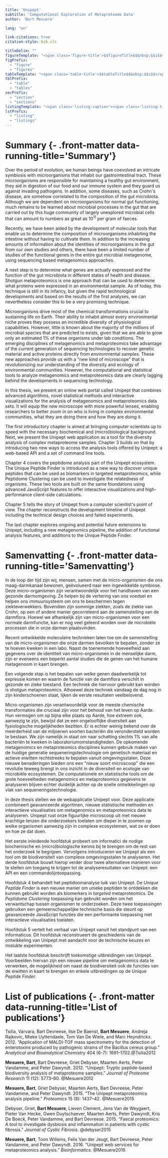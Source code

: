```yaml
---
title: 'Unipept'
subtitle: 'Computational Exploration of Metaproteome Data'
author: 'Bart Mesuere'

lang: "en"

link-citations: true
citation-style: bib.cls

titleDelim: ""
figureTemplate: "<span class='figure-title'>$$figureTitle$$&nbsp;$$i$$</span> $$t$$"
figPrefix:
  - "figure"
  - "figures"
tableTemplate: "<span class='table-title'>$$tableTitle$$&nbsp;$$i$$</span> $$t$$"
tblPrefix:
  - "table"
  - "tables"
secPrefix:
  - "section"
  - "sections"
listingTemplate: "<span class='listing-caption'><span class='listing-title'>$$listingTitle$$&nbsp;$$i$$</span> $$t$$</span>"
lstPrefix:
  - "listing"
  - "listings"
---
```

# Summary {- .front-matter data-running-title='Summary'}

Over the period of evolution, we human beings have coevolved an intricate symbiosis with microorganisms that inhabit our gastrointestinal tract. These microorganisms are responsible for maintaining a healthy gut environment, they aid in digestion of our food and our immune system and they guard us against invading pathogens. In addition, some diseases, such as Crohn's disease, are somehow correlated to the composition of the gut microbiota. Although we are dependent on microorganisms for normal gut functioning, much remains to be learned about microbial processes in the gut that are carried out by this huge community of largely unexplored microbial cells that can amount to numbers as great as 10<sup>11</sup> per gram of faeces.

Recently, we have been aided by the development of molecular tools that enable us to determine the composition of microorganisms inhabiting the intestine without having to cultivate them. In addition to the increasing amounts of information about the identities of microorganisms in the gut from our own studies and others, there have been a limited number of studies of the functional genes in the entire gut microbial metagenome, using sequencing based metagenomics approaches.

A next step is to determine what genes are actually expressed and the function of the gut microbiota in different states of health and disease. Shotgun metaproteomics is one approach that can be used to determine what proteins were expressed in an environmental sample. As of today, this technique is still in its infancy, but given the rapid technological developments and based on the results of the first analyses, we can nevertheless consider this to be a very promising technique.

Microorganisms drive most of the chemical transformations crucial to sustaining life on Earth. Their ability to inhabit almost every environmental niche proves they possess an incredible diversity of physiological capabilities. However, little is known about the majority of the millions of microbial species that are predicted to exists, given that we are able to grow only an estimated 1% of these organisms under lab conditions. The emerging disciplines of metagenomics and metaproteomics take advantage of the current generation of sequencing technologies to recover genetic material and active proteins directly from environmental samples. These new approaches provide us with a “new kind of microscope” that is revolutionizing our understanding of the diversity and ecology of environmental communities. However, the computational and statistical tools to analyze metagenomics and metaproteomics data are clearly lagging behind the developments in sequencing technology.

In this thesis, we present an online web portal called Unipept that combines advanced algorithms, novel statistical methods and interactive visualizations for the analysis of metagenomics and metaproteomics data sets. It will equip the new microscope with more powerful lenses, enabling researchers to better zoom in on who is living in complex environmental communities, what they are doing there and how they are doing it.

The first introductory chapter is aimed at bringing computer scientists up to speed with the necessary biochemical and (micro)biological background. Next, we present the Unipept web application as a tool for the diversity analysis of complex metaproteome samples. Chapter 3 builds on that by introducing two new ways to access the analysis tools offered by Unipept: a web-based API and a set of command line tools.

Chapter 4 covers the peptidome analysis part of the Unipept ecosystem. The Unique Peptide Finder is introduced as a new way to discover unique peptides that can be used as biomarkers in targeted metaproteomics, while Peptidome Clustering can be used to investigate the relatedness of organisms. These two tools are built on the same foundations using advanced JavaScript features to offer interactive visualizations and high-performance client-side calculations.

Chapter 5 tells the story of Unipept from a computer scientist's point of view. The chapter reconstructs the development timeline of Unipept including the technical design choices and failed experiments.

The last chapter explores ongoing and potential future extensions to Unipept, including a new metagenomics pipeline, the addition of functional analysis features, and additions to the Unique Peptide Finder.

# Samenvatting {- .front-matter data-running-title='Samenvatting'}

In de loop der tijd zijn wij, mensen, samen met de micro-organismen die ons maag-darmkanaal bewonen, geëvolueerd naar een ingewikkelde symbiose. Deze micro-organismen zijn verantwoordelijk voor het handhaven van een gezonde darmomgeving. Ze helpen bij de vertering van ons voedsel en helpen ons immuunsysteem om ons te beschermen tegen ziekteverwekkers. Bovendien zijn sommige ziekten, zoals de ziekte van Crohn, op een of andere manier gecorreleerd aan de samenstelling van de darmflora. Hoewel we afhankelijk zijn van micro-organismen voor een normale darmfunctie, kan er nog veel geleerd worden over de microbiële processen die in onze darmen plaatsvinden.

Recent ontwikkelde moleculaire technieken laten toe om de samenstelling van de micro-organismen die onze darmen bevolken te bepalen, zonder ze te hoeven kweken in een labo. Naast de toenemende hoeveelheid aan gegevens over de identiteit van micro-organismen in de menselijke darm, zijn er eveneens een beperkt aantal studies die de genen van het humane metagenoom in kaart brengen.

Een volgende stap is het bepalen van welke genen daad&shy;werkelijk tot expressie komen en waarin de functie van de darmflora verschilt in gezonde en zieke toestand. Een techniek die hiervoor gebruikt kan worden is shotgun metaproteomics. Alhoewel deze techniek vandaag de dag nog in zijn kinderschoenen staat, lijken de eerste resultaten veelbelovend.

Micro-organismen zijn verantwoordelijk voor de meeste chemische transformaties die cruciaal zijn voor het behoud van het leven op Aarde. Hun vermogen om op bijna elke plaats op Aarde, hoe extreem ook, aanwezig te zijn, bewijst dat ze een ongelooflijke diversiteit aan fysiologische mogelijkheden bezitten. Er is echter weinig bekend over de meerderheid van de miljoenen soorten bacteriën die verondersteld worden te bestaan. We zijn namelijk in staat om naar schatting slechts 1% van alle bacteriën te kweken in laboratoriumomstandigheden. De opkomende metagenomics en metaproteomics disciplines kunnen gebruik maken van de huidige generatie sequeneringstechnologie om genetisch materiaal en actieve eiwitten rechtstreeks te bepalen vanuit omgevingsstalen. Deze nieuwe benaderingen bieden ons een "nieuw soort microscoop" die een revolutie teweeg brengt in ons inzicht in de diversiteit en ecologie van microbiële ecosystemen. De computationele en statistische tools om de grote hoeveelheden metagenomics en metaproteomics gegevens te analyseren blijven echter duidelijk achter op de snelle ontwikkelingen op vlak van sequeneringstechnologie.

In deze thesis stellen we de webapplicatie Unipept voor. Deze applicatie combineert geavanceerde algoritmen, nieuwe statistische methoden en interactieve visualisaties om metagenomics en metaproteomics data te analyseren. Unipept rust onze figuurlijke microscoop uit met nieuwe krachtige lenzen die onderzoekers toelaten om dieper in te zoomen op welke organismen aanwezig zijn in complexe ecosystemen, wat ze er doen en hoe ze dat doen.

Het eerste inleidende hoofdstuk probeert om informatici de nodige biochemische en (micro)biologische kennis bij te brengen om de rest van het onderzoek te begrijpen. Vervolgens introduceren we Unipept als een tool om de biodiversiteit van complexe omgevingsstalen te analyseren. Het derde hoofdstuk bouwt hierop verder door twee alternatieve manieren voor te stellen om toegang te krijgen tot de analyseresultaten van Unipept: een API en een commandolijntoepassing.

Hoofdstuk 4 behandelt het peptidoomanalyse luik van Unipept. De *Unique Peptide Finder* is een nieuwe manier om unieke peptiden te ontdekken die kunnen gebruikt worden als biomerkers in *targeted* metaproteomics. De *Peptidome Clustering* toepassing kan gebruikt worden om het verwantschap tussen organismen te onderzoeken. Deze twee toepassingen gebruiken een gemeenschappelijke technische basis die steunt op geavanceerde JavaScript functies die een performante toepassing met interactieve visualisaties toelaten.

Hoofdstuk 5 vertelt het verhaal van Unipept vanuit het standpunt van een informaticus. Dit hoofdstuk reconstrueert de geschiedenis van de ontwikkeling van Unipept met aandacht voor de technische keuzes en mislukte experimenten.

Het laatste hoofdstuk beschrijft toekomstige uitbreidingen van Unipept. Voorbeelden hiervan zijn een nieuwe pipeline om metagenomics data te verwerken, de mogelijkheid om naast de biodiversiteit ook de functies van de eiwitten in kaart te brengen en enkele uitbreidingen op de *Unique Peptide Finder*.

# List of publications {- .front-matter data-running-title='List of publications'}

Tsilia, Varvara, Bart Devreese, Ilse De Baenst, **Bart Mesuere**, Andreja Rajkovic, Mieke Uyttendaele, Tom Van De Wiele, and Marc Heyndrickx. 2012. “Application of MALDI-TOF mass spectrometry for the detection of enterotoxins produced by pathogenic strains of the Bacillus cereus group.” *Analytical and Bioanalytical Chemistry* 404 (6-7): 1691–1702.<span class="hidden">@Tsilia2012</span>

**Mesuere, Bart**, Bart Devreese, Griet Debyser, Maarten Aerts, Peter Vandamme, and Peter Dawyndt. 2012. “Unipept: Tryptic peptide-based biodiversity analysis of metaproteome samples.” *Journal of Proteome Research* 11 (12): 5773–80. <span class="hidden">@Mesuere2012</span>

**Mesuere, Bart**, Griet Debyser, Maarten Aerts, Bart Devreese, Peter Vandamme, and Peter Dawyndt. 2015. “The Unipept metaproteomics analysis pipeline.” *Proteomics* 15 (8): 1437–42. <span class="hidden">@Mesuere2015</span>

Debyser, Griet, **Bart Mesuere**, Lieven Clement, Jens Van de Weygaert, Pieter Van Hecke, Gwen Duytschaever, Maarten Aerts, Peter Dawyndt, Kris De Boeck, Peter Vandamme, and Bart Devreese. 2015. “Faecal proteomics: A tool to investigate dysbiosis and inflammation in patients with cystic fibrosis.” *Journal of Cystic Fibrosis*. <span class="hidden">@debyser2015</span>

**Mesuere, Bart**, Toon Willems, Felix Van der Jeugt, Bart Devreese, Peter Vandamme, and Peter Dawyndt. 2016. “Unipept web services for metaproteomics analysis.” *Bioinformatics*. <span class="hidden">@Mesuere2016</span>
